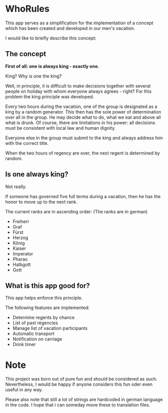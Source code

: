 # WhoRules

This app serves as a simplification for the implementation of a concept which has been created and developed in our men's vacation.

I would like to briefly describe this concept:

## The concept

__First of all: one is always king - exactly one.__

King? Why is one the king?

Well, in principle, it is difficult to make decisions together with several people on holiday with whom everyone always agrees - right?
For this problem the king principle was developed.

Every two hours during the vacation, one of the group is designated as a king by a random generator.
This then has the sole power of determination over all in the group. He may decide what to do, what we eat and above all what is drunk.
Of course, there are limitations in his power: all decisions must be consistent with local law and human dignity.

Everyone else in the group must submit to the king and always address him with the correct title.

When the two hours of regency are over, the next regent is determined by random.

## Is one always king?

Not really.

If someone has governed five full terms during a vacation, then he has the honor to move up to the next rank.

The current ranks are in ascending order:
(The ranks are in german)

* Freiherr
* Graf
* Fürst
* Herzog
* König
* Kaiser
* Imperator
* Pharao
* Halbgott
* Gott

## What is this app good for?

This app helps enforce this principle.

The following features are implemented:

* Determine regents by chance
* List of past regencies
* Manage list of vacation participants
* Automatic transport
* Notification on carriage
* Drink timer


# Note

This project was born out of pure fun and should be considered as such.
Nevertheless, I would be happy if anyone considers this fun oder even useful in any way. 

Please also note that still a lot of strings are hardcoded in german language in the code. 
I hope that i can someday move these to translation files.
